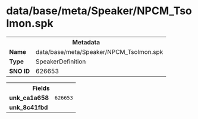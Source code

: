 <h1>data/base/meta/Speaker/NPCM_Tsolmon.spk</h1><table><tr><th colspan="100%">Metadata</th></tr><tr><td><b>Name</b></td><td>data/base/meta/Speaker/NPCM_Tsolmon.spk</td></tr><tr><td><b>Type</b></td><td>SpeakerDefinition</td></tr><tr><td><b>SNO ID</b></td><td>626653</td></tr></table>

<table><tr><th colspan="100%">Fields</th></tr><tr><td><b>unk_ca1a658</b></td><td><code>626653</code></td></tr><tr><td><b>unk_8c41fbd</b></td><td></td></tr></table>

